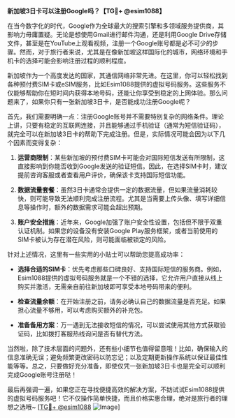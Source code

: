 **新加坡3日卡可以注册Google吗？【TG💪+ @esim1088】**

在当今数字化的时代，Google作为全球最大的搜索引擎和多领域服务提供商，其影响力毋庸置疑。无论是想使用Gmail进行邮件沟通，还是利用Google Drive存储文件，甚至是在YouTube上观看视频，注册一个Google账号都是必不可少的步骤。然而，对于旅行者来说，尤其是在像新加坡这样国际化的城市，网络环境和手机卡的选择可能会影响注册过程的顺利程度。

新加坡作为一个高度发达的国家，其通信网络非常先进。在这里，你可以轻松找到各种预付费SIM卡或eSIM服务，比如Esim1088提供的虚拟号码服务。这些服务不仅能够帮助你在短时间内获得本地号码，还能让你享受到稳定的上网体验。那么问题来了，如果你只有一张新加坡3日卡，是否能成功注册Google呢？

首先，我们需要明确一点：注册Google账号并不需要特别复杂的网络条件。理论上讲，只要有稳定的互联网连接，并且能够通过手机验证（通常为短信验证码），就完全可以在新加坡3日卡的帮助下完成注册。但是，实际情况可能会因为以下几个因素而变得复杂：

1. **运营商限制**：某些新加坡的预付费SIM卡可能会对国际短信发送有所限制，这直接影响到你能否收到Google发送的验证短信。因此，在选择SIM卡时，建议提前咨询客服或者查看用户评价，确保该卡支持国际短信功能。

2. **数据流量套餐**：虽然3日卡通常会提供一定的数据流量，但如果流量消耗较快，则可能导致无法顺利完成注册流程。尤其是当需要上传头像、填写详细信息等操作时，额外的数据需求可能会超出预期。

3. **账户安全措施**：近年来，Google加强了账户安全性设置，包括但不限于双重认证机制。如果您的设备没有安装Google Play服务框架，或者当前使用的SIM卡被认为存在潜在风险，则可能面临被锁定的风险。

针对上述情况，这里有一些实用的小贴士可以帮助您提高成功率：

- **选择合适的SIM卡**：优先考虑那些口碑良好、支持国际短信的服务商。例如，Esim1088提供的虚拟号码服务就是一个不错的选择，它允许用户直接从线上购买并激活，无需亲自前往新加坡即可享受本地号码带来的便利。
  
- **检查流量余额**：在开始注册之前，请务必确认自己的数据流量是否充足。如果担心流量不够用，可以考虑购买额外的补充包。

- **准备备用方案**：万一遇到无法接收短信的情况，可以尝试使用其他方式获取验证码，比如拨打客服热线询问是否有替代方法。

当然啦，除了技术层面的问题外，还有些小细节也值得留意哦！比如，确保输入的信息准确无误；避免频繁更改密码以防忘记；以及定期更新操作系统以保证最佳性能等等。总之，只要做好充分准备，即使仅凭一张新加坡3日卡也是完全可以顺利完成Google账号注册哒！

最后再强调一遍，如果您正在寻找便捷高效的解决方案，不妨试试Esim1088提供的虚拟号码服务吧！它不仅操作简单快捷，而且价格实惠合理，绝对是旅行者的理想之选哦~ [[TG💪+ @esim1088](https://t.me/s/esim1088) ![Image](https://i.postimg.cc/4NQfJmqS/Snipaste-2025-05-13-00-14-12.png)]